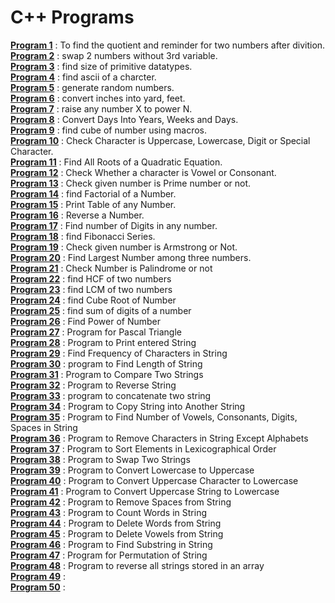 # C++ Programs

<b>[Program 1](src/prog1.cpp)</b> : To find the quotient and reminder for two numbers after divition.<br>
<b>[Program 2](src/prog2.cpp)</b> : swap 2 numbers without 3rd variable.<br>
<b>[Program 3](src/prog3.cpp)</b> : find size of primitive datatypes.<br>
<b>[Program 4](src/prog4.cpp)</b> : find ascii of a charcter.<br>
<b>[Program 5](src/prog5.cpp)</b> : generate random numbers.<br>
<b>[Program 6](src/prog6.cpp)</b> : convert inches into yard, feet.<br>
<b>[Program 7](src/prog7.cpp)</b> : raise any number X to power N.<br>
<b>[Program 8](src/prog8.cpp)</b> : Convert Days Into Years, Weeks and Days.<br>
<b>[Program 9](src/prog9.cpp)</b> : find cube of number using macros.<br>
<b>[Program 10](src/prog10.cpp)</b> : Check Character is Uppercase, Lowercase, Digit or Special Character.<br>
<b>[Program 11](src/prog11.cpp)</b> : Find All Roots of a Quadratic Equation.<br>
<b>[Program 12](src/prog12.cpp)</b> : Check Whether a character is Vowel or Consonant.<br>
<b>[Program 13](src/prog13.cpp)</b> : Check given number is Prime number or not.<br>
<b>[Program 14](src/prog14.cpp)</b> : find Factorial of a Number.<br>
<b>[Program 15](src/prog15.cpp)</b> : Print Table of any Number.<br>
<b>[Program 16](src/prog16.cpp)</b> : Reverse a Number.<br>
<b>[Program 17](src/prog17.cpp)</b> : Find number of Digits in any number.<br>
<b>[Program 18](src/prog18.cpp)</b> : find Fibonacci Series.<br>
<b>[Program 19](src/prog19.cpp)</b> : Check given number is Armstrong or Not.<br>
<b>[Program 20](src/prog20.cpp)</b> : Find Largest Number among three numbers.<br>
<b>[Program 21](src/prog21.cpp)</b> : Check Number is Palindrome or not<br>
<b>[Program 22](src/prog22.cpp)</b> : find HCF of two numbers<br>
<b>[Program 23](src/prog23.cpp)</b> : find LCM of two numbers<br>
<b>[Program 24](src/prog24.cpp)</b> : find Cube Root of Number<br>
<b>[Program 25](src/prog25.cpp)</b> : find sum of digits of a number<br>
<b>[Program 26](src/prog26.cpp)</b> : Find Power of Number<br>
<b>[Program 27](src/prog27.cpp)</b> : Program for Pascal Triangle<br>
<b>[Program 28](src/prog28.cpp)</b> : Program to Print entered String<br>
<b>[Program 29](src/prog29.cpp)</b> : Find Frequency of Characters in String<br>
<b>[Program 30](src/prog30.cpp)</b> : program to Find Length of String<br>
<b>[Program 31](src/prog31.cpp)</b> : Program to Compare Two Strings<br>
<b>[Program 32](src/prog32.cpp)</b> : Program to Reverse String<br>
<b>[Program 33](src/prog33.cpp)</b> : program to concatenate two string<br>
<b>[Program 34](src/prog34.cpp)</b> : Program to Copy String into Another String<br>
<b>[Program 35](src/prog35.cpp)</b> : Program to Find Number of Vowels, Consonants, Digits, Spaces in String<br>
<b>[Program 36](src/prog36.cpp)</b> : Program to Remove Characters in String Except Alphabets<br>
<b>[Program 37](src/prog37.cpp)</b> : Program to Sort Elements in Lexicographical Order<br>
<b>[Program 38](src/prog38.cpp)</b> : Program to Swap Two Strings<br>
<b>[Program 39](src/prog39.cpp)</b> : Program to Convert Lowercase to Uppercase<br>
<b>[Program 40](src/prog40.cpp)</b> : Program to Convert Uppercase Character to Lowercase<br>
<b>[Program 41](src/prog41.cpp)</b> : Program to Convert Uppercase String to Lowercase<br>
<b>[Program 42](src/prog42.cpp)</b> : Program to Remove Spaces from String<br>
<b>[Program 43](src/prog43.cpp)</b> : Program to Count Words in String<br>
<b>[Program 44](src/prog44.cpp)</b> : Program to Delete Words from String<br>
<b>[Program 45](src/prog45.cpp)</b> : Program to Delete Vowels from String<br>
<b>[Program 46](src/prog46.cpp)</b> : Program to Find Substring in String<br>
<b>[Program 47](src/prog47.cpp)</b> : Program for Permutation of String<br>
<b>[Program 48](src/prog48.cpp)</b> : Program to reverse all strings stored in an array<br>
<b>[Program 49](src/prog49.cpp)</b> : <br>
<b>[Program 50](src/prog50.cpp)</b> : <br>